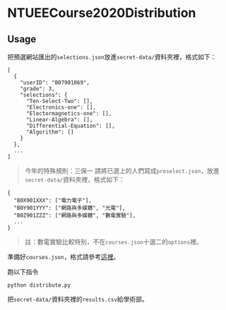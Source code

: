 # NTUEECourse2020Distribution

## Usage

把預選網站匯出的`selections.json`放進`secret-data/`資料夾裡，格式如下：

```
[
  {
    "userID": "B07901069",
    "grade": 3,
    "selections": {
      "Ten-Select-Two": [],
      "Electronics-one": [],
      "Electormagnetics-one": [],
      "Linear-Algebra": [],
      "Differential-Equation": [],
      "Algorithm": []
    }
  },
  ...
]
```

> 今年的特殊規則：三保一
> 請將已選上的人們寫成`preselect.json`，放進`secret-data/`資料夾裡，格式如下：

```
{
  "B0X901XXX": ["電力電子"],
  "B0Y901YYY": ["網路與多媒體", "光電"],
  "B0Z901ZZZ": ["網路與多媒體", "數電實驗"],
  ...
}
```

> 註：數電實驗比較特別，不在`courses.json`十選二的`options`裡。

準備好`courses.json`，格式請參考[這裡](/data/courses.json)。

跑以下指令

```
python distribute.py
```

把`secret-data/`資料夾裡的`results.csv`給學術部。
